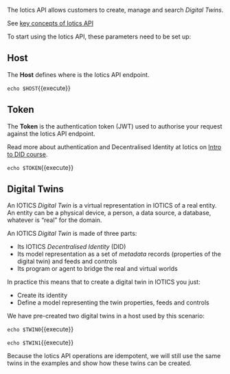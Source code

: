 The Iotics API allows customers to create, manage and search _Digital Twins_. 

See [key concepts of Iotics API](https://docs.iotics.com/docs/key-concepts)

To start using the Iotics API, these parameters need to be set up:

## Host

The **Host** defines where is the Iotics API endpoint.

`echo $HOST`{{execute}}

## Token

The **Token** is the authentication token (JWT) used to authorise your request against the Iotics API endpoint.

Read more about authentication and Decentralised Identity at Iotics on [Intro to DID course](https://www.katacoda.com/iotics/courses/iotics-did).

`echo $TOKEN`{{execute}}

## Digital Twins

An IOTICS _Digital Twin_ is a virtual representation in IOTICS of a real entity. An entity can be a physical device, a person, a data source, a database, whatever is “real” for the domain.

An IOTICS _Digital Twin_ is made of three parts:

* Its IOTICS _Decentralised Identity_ (DID)
* Its model representation as a set of _metadata_ records (properties of the digital twin) and feeds and controls
* Its program or agent to bridge the real and virtual worlds

In practice this means that to create a digital twin in IOTICS you just:

* Create its identity
* Define a model representing the twin properties, feeds and controls

We have pre-created two digital twins in a host used by this scenario:

`echo $TWIN0`{{execute}}

`echo $TWIN1`{{execute}}

Because the Iotics API operations are idempotent, we will still use the same twins in the examples and show how these twins can be created.
